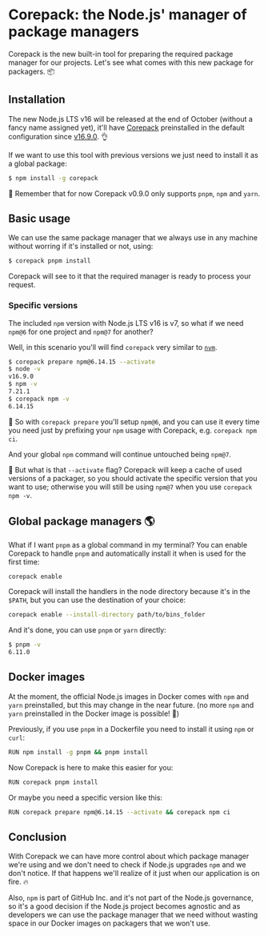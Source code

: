 # Corepack: the Node.js' manager of package managers

Corepack is the new built-in tool for preparing the required package manager for our projects. Let's see what comes with this new package for packagers. 📦

## Installation

The new Node.js LTS v16 will be released at the end of October (without a fancy name assigned yet), it'll have [Corepack](https://github.com/nodejs/corepack) preinstalled in the default configuration since [v16.9.0](https://github.com/nodejs/node/releases/tag/v16.9.0). 👌

If we want to use this tool with previous versions we just need to install it as a global package:

```bash
$ npm install -g corepack
```

🧠 Remember that for now Corepack v0.9.0 only supports `pnpm`, `npm` and `yarn`.

## Basic usage

We can use the same package manager that we always use in any machine without worring if it's installed or not, using:

```bash
$ corepack pnpm install
```

Corepack will see to it that the required manager is ready to process your request.

### Specific versions

The included `npm` version with Node.js LTS v16 is v7, so what if we need `npm@6` for one project and `npm@7` for another?

Well, in this scenario you'll will find `corepack` very similar to [`nvm`](https://github.com/nvm-sh/nvm).

```bash
$ corepack prepare npm@6.14.15 --activate
$ node -v
v16.9.0
$ npm -v
7.21.1
$ corepack npm -v
6.14.15
```

🤯 So with `corepack prepare` you'll setup `npm@6`, and you can use it every time you need just by prefixing your `npm` usage with Corepack, e.g. `corepack npm ci`.

And your global `npm` command will continue untouched being `npm@7`.

🤔 But what is that `--activate` flag? Corepack will keep a cache of used versions of a packager, so you should activate the specific version that you want to use; otherwise you will still be using `npm@7` when you use `corepack npm -v`.

## Global package managers 🌎

What if I want `pnpm` as a global command in my terminal? You can enable Corepack to handle `pnpm` and automatically install it when is used for the first time:

```bash
corepack enable
```

Corepack will install the handlers in the node directory because it's in the `$PATH`, but you can use the destination of your choice:

```bash
corepack enable --install-directory path/to/bins_folder
```

And it's done, you can use `pnpm` or `yarn` directly:

```bash
$ pnpm -v
6.11.0
```

## Docker images

At the moment, the official Node.js images in Docker comes with `npm` and `yarn` preinstalled, but this may change in the near future. (no more `npm` and `yarn` preinstalled in the Docker image is possible! 🤯)

Previously, if you use `pnpm` in a Dockerfile you need to install it using `npm` or `curl`:

```bash
RUN npm install -g pnpm && pnpm install
```

Now Corepack is here to make this easier for you:

```bash
RUN corepack pnpm install
```

Or maybe you need a specific version like this:

```bash
RUN corepack prepare npm@6.14.15 --activate && corepack npm ci
```

## Conclusion

With Corepack we can have more control about which package manager we're using and we don't need to check if Node.js upgrades `npm` and we don't notice. If that happens we'll realize of it just when our application is on fire. 🔥

Also, `npm` is part of GitHub Inc. and it's not part of the Node.js governance, so it's a good decision if the Node.js project becomes agnostic and as developers we can use the package manager that we need without wasting space in our Docker images on packagers that we won't use.
